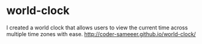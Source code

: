 # world-clock
I created a world clock that allows users to view the current time across multiple time zones  with ease. 
http://coder-sameeer.github.io/world-clock/
